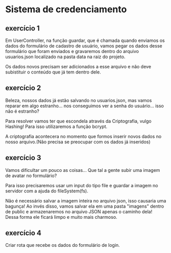 # Sistema de credenciamento

## exercício 1
Em UserController, na função guardar, que é chamada quando enviamos os dados do formulário de cadastro de usuário, vamos pegar os dados desse formulário que foram enviados e gravaremos dentro do arquivo usuarios.json localizado na pasta data na raiz do projeto.

Os dados novos precisam ser adicionados a esse arquivo e não deve subistituir o conteúdo que já tem dentro dele.

## exercício 2
Beleza, nossos dados já estão salvando no usuarios.json, mas vamos reparar em algo estranho... nos conseguimos ver a senha do usuário... isso não é estranho?

Para resolver vamos ter que escondela através da Criptografia, vulgo Hashing! Para isso utilizaremos a função bcrypt.

A criptografia acontecera no momento que formos inserir novos dados no nosso arquivo.(Não precisa se preocupar com os dados já inseridos)


## exercício 3
Vamos dificultar um pouco as coisas... Que tal a gente subir uma imagem de avatar no formulário?

Para isso precisaremos usar um input do tipo file e guardar a imagem no servidor com a ajuda do fileSystem(fs).

Não é necessário salvar a imagem inteira no arquivo json, isso causaria uma bagunça! Ao invés disso, vamos salvar ela em uma pasta "imagens" dentro de public e armazenaremos no arquivo JSON apenas o caminho dela! Dessa forma ele ficará limpo e muito mais charmoso.

## exercício 4
Criar rota que recebe os dados do formulário de login.

